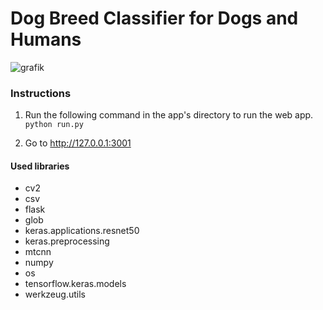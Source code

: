 # Dog Breed Classifier for Dogs and Humans
![grafik](https://github.com/user-attachments/assets/987a5298-438b-44dc-b934-dc77c926f85d)

### Instructions

1. Run the following command in the app's directory to run the web app.
    `python run.py`

2. Go to http://127.0.0.1:3001


#### Used libraries
- cv2
- csv
- flask
- glob
- keras.applications.resnet50
- keras.preprocessing
- mtcnn   
- numpy
- os
- tensorflow.keras.models
- werkzeug.utils
